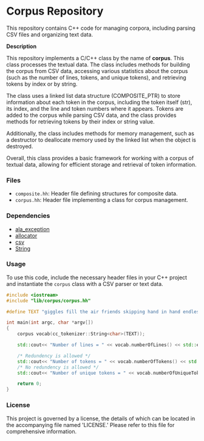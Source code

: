 # Corpus Repository

This repository contains C++ code for managing corpora, including parsing CSV files and organizing text data.

__Description__

This repository implements a C/C++ class by the name of **corpus**. This class processes the textual data. The class includes methods for building the corpus from CSV data, accessing various statistics about the corpus (such as the number of lines, tokens, and unique tokens), and retrieving tokens by index or by string.

The class uses a linked list data structure (COMPOSITE_PTR) to store information about each token in the corpus, including the token itself (str), its index, and the line and token numbers where it appears. Tokens are added to the corpus while parsing CSV data, and the class provides methods for retrieving tokens by their index or string value.

Additionally, the class includes methods for memory management, such as a destructor to deallocate memory used by the linked list when the object is destroyed.

Overall, this class provides a basic framework for working with a corpus of textual data, allowing for efficient storage and retrieval of token information.

### Files
- `composite.hh`: Header file defining structures for composite data.
- `corpus.hh`: Header file implementing a class for corpus management.

### Dependencies
- [ala_exception](https://github.com/KHAAdotPK/ala_exception)
- [allocator](https://github.com/KHAAdotPK/allocator)
- [csv](https://github.com/KHAAdotPK/csv)
- [String](https://github.com/KHAAdotPK/String)


### Usage
To use this code, include the necessary header files in your C++ project and instantiate the `corpus` class with a CSV parser or text data.

```C++
#include <iostream>
#include "lib/corpus/corpus.hh"

#define TEXT "giggles fill the air friends skipping hand in hand endless smiles blooming"

int main(int argc, char *argv[]) 
{
    corpus vocab(cc_tokenizer::String<char>(TEXT));

    std::cout<< "Number of lines = " << vocab.numberOfLines() << std::endl;

    /* Redundency is allowed */
    std::cout<< "Number of tokens = " << vocab.numberOfTokens() << std::endl;
    /* No redundency is allowed */    
    std::cout<< "Number of unique tokens = " << vocab.numberOfUniqueTokens() << std::endl;

    return 0;
}    
```

### License
This project is governed by a license, the details of which can be located in the accompanying file named 'LICENSE.' Please refer to this file for comprehensive information.
